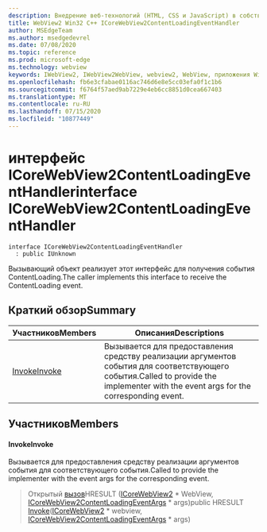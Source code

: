 ```yaml
---
description: Внедрение веб-технологий (HTML, CSS и JavaScript) в собственные приложения с помощью элемента управления Microsoft Edge WebView2
title: WebView2 Win32 C++ ICoreWebView2ContentLoadingEventHandler
author: MSEdgeTeam
ms.author: msedgedevrel
ms.date: 07/08/2020
ms.topic: reference
ms.prod: microsoft-edge
ms.technology: webview
keywords: IWebView2, IWebView2WebView, webview2, WebView, приложения Win32, Win32, EDGE, ICoreWebView2, ICoreWebView2Controller, управление браузером, EDGE HTML, ICoreWebView2ContentLoadingEventHandler
ms.openlocfilehash: fb6e3cfabae0116ac746d6e8e5cc03efa0f1c1b6
ms.sourcegitcommit: f6764f57aed9ab7229e4eb6cc8851d0cea667403
ms.translationtype: MT
ms.contentlocale: ru-RU
ms.lasthandoff: 07/15/2020
ms.locfileid: "10877449"
---
```

# <span data-ttu-id="17531-104">интерфейс ICoreWebView2ContentLoadingEventHandler</span><span class="sxs-lookup"><span data-stu-id="17531-104">interface ICoreWebView2ContentLoadingEventHandler</span></span> 

```
interface ICoreWebView2ContentLoadingEventHandler
  : public IUnknown
```

<span data-ttu-id="17531-105">Вызывающий объект реализует этот интерфейс для получения события ContentLoading.</span><span class="sxs-lookup"><span data-stu-id="17531-105">The caller implements this interface to receive the ContentLoading event.</span></span>

## <span data-ttu-id="17531-106">Краткий обзор</span><span class="sxs-lookup"><span data-stu-id="17531-106">Summary</span></span>

 <span data-ttu-id="17531-107">Участников</span><span class="sxs-lookup"><span data-stu-id="17531-107">Members</span></span>                        | <span data-ttu-id="17531-108">Описания</span><span class="sxs-lookup"><span data-stu-id="17531-108">Descriptions</span></span>
--------------------------------|---------------------------------------------
[<span data-ttu-id="17531-109">Invoke</span><span class="sxs-lookup"><span data-stu-id="17531-109">Invoke</span></span>](#invoke) | <span data-ttu-id="17531-110">Вызывается для предоставления средству реализации аргументов события для соответствующего события.</span><span class="sxs-lookup"><span data-stu-id="17531-110">Called to provide the implementer with the event args for the corresponding event.</span></span>

## <span data-ttu-id="17531-111">Участников</span><span class="sxs-lookup"><span data-stu-id="17531-111">Members</span></span>

#### <span data-ttu-id="17531-112">Invoke</span><span class="sxs-lookup"><span data-stu-id="17531-112">Invoke</span></span> 

<span data-ttu-id="17531-113">Вызывается для предоставления средству реализации аргументов события для соответствующего события.</span><span class="sxs-lookup"><span data-stu-id="17531-113">Called to provide the implementer with the event args for the corresponding event.</span></span>

> <span data-ttu-id="17531-114">Открытый [вызов](#invoke)HRESULT ([ICoreWebView2](icorewebview2.md) \* WebView, [ICoreWebView2ContentLoadingEventArgs](icorewebview2contentloadingeventargs.md) \* args)</span><span class="sxs-lookup"><span data-stu-id="17531-114">public HRESULT [Invoke](#invoke)([ICoreWebView2](icorewebview2.md) \* webview, [ICoreWebView2ContentLoadingEventArgs](icorewebview2contentloadingeventargs.md) \* args)</span></span>

